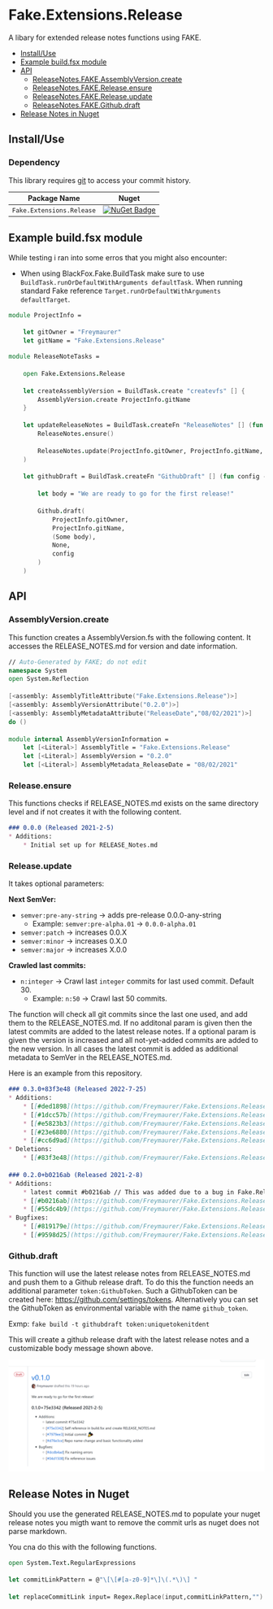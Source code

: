﻿# Fake.Extensions.Release

A libary for extended release notes functions using FAKE.

- [Install/Use](#installuse)
- [Example build.fsx module](#example-buildfsx-module)
- [API](#api)
  - [ReleaseNotes.FAKE.AssemblyVersion.create](#releasenotesfakeassemblyversioncreate)
  - [ReleaseNotes.FAKE.Release.ensure](#releasenotesfakereleaseensure)
  - [ReleaseNotes.FAKE.Release.update](#releasenotesfakereleaseupdate)
  - [ReleaseNotes.FAKE.Github.draft](#releasenotesfakegithubdraft)
- [Release Notes in Nuget](#release-notes-in-nuget)

## Install/Use

### Dependency
This library requires [git](https://git-scm.com/downloads) to access your commit history.

| Package Name         | Nuget                                                                                                                |
| -------------------- | -------------------------------------------------------------------------------------------------------------------- |
| `Fake.Extensions.Release`           | [![NuGet Badge](https://buildstats.info/nuget/Fake.Extensions.Release)](https://www.nuget.org/packages/Fake.Extensions.Release/)                    |


## Example build.fsx module

While testing i ran into some erros that you might also encounter:
- When using BlackFox.Fake.BuildTask make sure to use `BuildTask.runOrDefaultWithArguments defaultTask`. When running standard Fake reference `Target.runOrDefaultWithArguments defaultTarget`. 

```fsharp
module ProjectInfo =
    
    let gitOwner = "Freymaurer"
    let gitName = "Fake.Extensions.Release"
```

```fsharp
module ReleaseNoteTasks =

    open Fake.Extensions.Release

    let createAssemblyVersion = BuildTask.create "createvfs" [] {
        AssemblyVersion.create ProjectInfo.gitName
    }

    let updateReleaseNotes = BuildTask.createFn "ReleaseNotes" [] (fun config ->
        ReleaseNotes.ensure()

        ReleaseNotes.update(ProjectInfo.gitOwner, ProjectInfo.gitName, config)
    )

    let githubDraft = BuildTask.createFn "GithubDraft" [] (fun config ->

        let body = "We are ready to go for the first release!"

        Github.draft(
            ProjectInfo.gitOwner,
            ProjectInfo.gitName,
            (Some body),
            None,
            config
        )
    )
```

## API

### AssemblyVersion.create

This function creates a AssemblyVersion.fs with the following content. It accesses the RELEASE_NOTES.md for version and date information. 

```fsharp
// Auto-Generated by FAKE; do not edit
namespace System
open System.Reflection

[<assembly: AssemblyTitleAttribute("Fake.Extensions.Release")>]
[<assembly: AssemblyVersionAttribute("0.2.0")>]
[<assembly: AssemblyMetadataAttribute("ReleaseDate","08/02/2021")>]
do ()

module internal AssemblyVersionInformation =
    let [<Literal>] AssemblyTitle = "Fake.Extensions.Release"
    let [<Literal>] AssemblyVersion = "0.2.0"
    let [<Literal>] AssemblyMetadata_ReleaseDate = "08/02/2021"
```

### Release.ensure 

This functions checks if RELEASE_NOTES.md exists on the same directory level and if not creates it with the following content.

```md
### 0.0.0 (Released 2021-2-5)
* Additions:
    * Initial set up for RELEASE_Notes.md
```

### Release.update

It takes optional parameters:

**Next SemVer:**
- `semver:pre-any-string` → adds pre-release 0.0.0-any-string
  - Example: `semver:pre-alpha.01` → `0.0.0-alpha.01`
- `semver:patch` → increases 0.0.X
- `semver:minor` → increases 0.X.0
- `semver:major` → increases X.0.0

**Crawled last commits:**
- `n:integer` → Crawl last `integer` commits for last used commit. Default 30.
  - Example: `n:50` → Crawl last 50 commits.

The function will check all git commits since the last one used, and add them to the RELEASE_NOTES.md. If no additonal param is given then the latest commits are added to the latest release notes. If a optional param is given the version is increased and all not-yet-added commits are added to the new version.
In all cases the latest commit is added as additional metadata to SemVer in the RELEASE_NOTES.md. 

Here is an example from this repository.
```md
### 0.3.0+83f3e48 (Released 2022-7-25)
* Additions:
    * [[#ded1898](https://github.com/Freymaurer/Fake.Extensions.Release/commit/ded1898269a42af82c20faca79ac82528e10a5d0)] Add build.fsproj
    * [[#1dcc57b](https://github.com/Freymaurer/Fake.Extensions.Release/commit/1dcc57b78341e6fa452fad0b7b236af558fd0c9c)] Add unit tests :white_check_mark:
    * [[#e5823b3](https://github.com/Freymaurer/Fake.Extensions.Release/commit/e5823b347ab4a9ddad970d305abe79cb857e2234)] Update ReleasNote parsing with now correct SemVer :sparkles:
    * [[#23e6880](https://github.com/Freymaurer/Fake.Extensions.Release/commit/23e688001553162d8c21df85a12847cd706e640b)] Update README.md
    * [[#cc6d9ad](https://github.com/Freymaurer/Fake.Extensions.Release/commit/cc6d9ad66b6f6c9861ad3601396822283991e331)] Update README.md
* Deletions:
    * [[#83f3e48](https://github.com/Freymaurer/Fake.Extensions.Release/commit/83f3e487a03a2a7be75350e3a3c5a025171c2040)] Remove build.fsx logic

### 0.2.0+b0216ab (Released 2021-2-8)
* Additions:
    * latest commit #b0216ab // This was added due to a bug in Fake.ReleaseNotes, which is now fixed
    * [[#b0216ab](https://github.com/Freymaurer/Fake.Extensions.Release/commit/b0216abe97c2ac841cd40b6ee260790022c7e2e1)] Update README.md :books:
    * [[#55dc4b9](https://github.com/Freymaurer/Fake.Extensions.Release/commit/55dc4b9ba64eaf676809436f0e69f4a9106fa729)] Change library namespace (Issue #1).
* Bugfixes:
    * [[#819179e](https://github.com/Freymaurer/Fake.Extensions.Release/commit/819179eeb712cfbd2ebbecb6ad33fb35e371d085)] Fix nuget package release notes.
    * [[#9598d25](https://github.com/Freymaurer/Fake.Extensions.Release/commit/9598d25f00a4876e789a1e8d05919014feca3b03)] Fix hardcoded commit url (Issue #2).

```

### Github.draft

This function will use the latest release notes from RELEASE_NOTES.md and push them to a Github release draft. To do this the function needs an additional parameter `token:GithubToken`. Such a GithubToken can be created here: https://github.com/settings/tokens.
Alternatively you can set the GithubToken as environmental variable with the name `github_token`.

Exmp: `fake build -t githubdraft token:uniquetokenitdent`

This will create a github release draft with the latest release notes and a customizable body message shown above.

![Github release draft exmp](docs/img/draft_exmp.png)

## Release Notes in Nuget

Should you use the generated RELEASE_NOTES.md to populate your nuget release notes you migth want to remove the commit urls as nuget does not parse markdown.

You cna do this with the following functions.

```fsharp
open System.Text.RegularExpressions

let commitLinkPattern = @"\[\[#[a-z0-9]*\]\(.*\)\] "

let replaceCommitLink input= Regex.Replace(input,commitLinkPattern,"")
```
